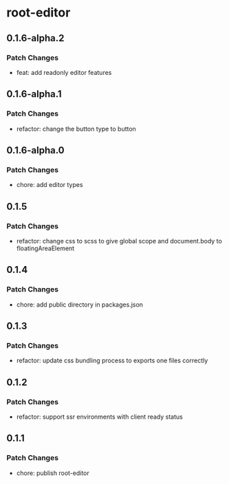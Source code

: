 # root-editor

## 0.1.6-alpha.2

### Patch Changes

- feat: add readonly editor features

## 0.1.6-alpha.1

### Patch Changes

- refactor: change the button type to button

## 0.1.6-alpha.0

### Patch Changes

- chore: add editor types

## 0.1.5

### Patch Changes

- refactor: change css to scss to give global scope and document.body to floatingAreaElement

## 0.1.4

### Patch Changes

- chore: add public directory in packages.json

## 0.1.3

### Patch Changes

- refactor: update css bundling process to exports one files correctly

## 0.1.2

### Patch Changes

- refactor: support ssr environments with client ready status

## 0.1.1

### Patch Changes

- chore: publish root-editor
